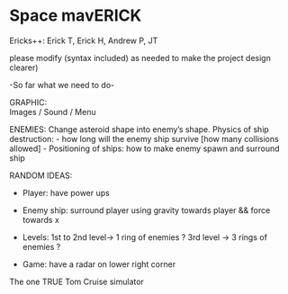 # Space mavERICK

 Ericks++: Erick T, Erick H, Andrew P, JT
 
 please modify (syntax included) as needed to make the project design clearer)
 

-So far what we need to do-

GRAPHIC:	
		Images / Sound / Menu

ENEMIES:
		Change asteroid shape into enemy’s shape.
		Physics of ship destruction:
		  - how long will the enemy ship survive [how many collisions allowed]
		  - Positioning of ships: how to make enemy spawn and surround ship

RANDOM IDEAS:
- Player: have power ups

- Enemy ship: surround player using gravity towards player && force towards x
		
- Levels: 1st to 2nd level→ 1 ring of enemies ?
	   3rd level 	→ 3 rings of enemies ? 

- Game: have a radar on lower right corner

The one TRUE Tom Cruise simulator
